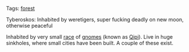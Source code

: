 Tags: [forest](Forests)

Tyberoskos: Inhabited by weretigers, super fucking deadly on new moon, otherwise peaceful

Inhabited by very small [race](Races) of [gnomes](Gnomes) (known as [Qipi](Qipi)). Live in huge sinkholes, where small cities have been built. A couple of these exist.
